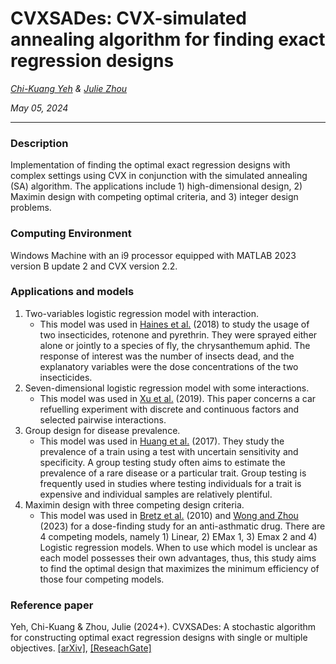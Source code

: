 # CVXSADes: CVX-simulated annealing algorithm for finding exact regression designs

*[Chi-Kuang Yeh](https://chikuang.github.io/) & [Julie Zhou](https://www.uvic.ca/science/math-statistics/people/home/faculty/zhou_julie.php)*

*May 05, 2024*

---

### Description

Implementation of finding the optimal exact regression designs with complex settings using CVX in conjunction with the simulated annealing (SA) algorithm. The applications include 1) high-dimensional design, 2) Maximin design with competing optimal criteria, and 3) integer design problems.

### Computing Environment

Windows Machine with an i9 processor equipped with MATLAB 2023 version B update 2 and CVX version 2.2.

### Applications and models

1. Two-variables logistic regression model with interaction.
    - This model was used in [Haines et al.](https://linkinghub.elsevier.com/retrieve/pii/S0378375817301441) (2018) to study the usage of two insecticides, rotenone and pyrethrin. They were sprayed either alone or jointly to a species of fly, the chrysanthemum aphid. The response of interest was the number of insects dead, and the explanatory variables were the dose concentrations of the two insecticides.
2. Seven-dimensional logistic regression model with some interactions. 
   - This model was used in [Xu et al.](https://ieeexplore.ieee.org/document/8598838/) (2019). This paper concerns a car refuelling experiment with discrete and continuous factors and selected pairwise interactions.
3. Group design for disease prevalence.
   - This model was used in [Huang et al.](https://academic.oup.com/jrsssb/article/79/5/1547/7041031?login=false) (2017). They study the prevalence of a train using a test with uncertain sensitivity and specificity. A group testing study often aims to estimate the prevalence of a rare disease or a particular trait. Group testing is frequently used in studies where testing individuals for a trait is expensive and individual samples are relatively plentiful. 
4. Maximin design with three competing design criteria.
   - This model was used in [Bretz et al.](https://onlinelibrary.wiley.com/doi/10.1002/sim.3802) (2010) and [Wong and Zhou](https://www.tandfonline.com/doi/full/10.1080/10618600.2022.2104858) (2023) for a dose-finding study for an anti-asthmatic drug. There are 4 competing models, namely 1) Linear, 2) EMax 1, 3) Emax 2 and 4) Logistic regression models. When to use which model is unclear as each model possesses their own advantages, thus, this study aims to find the optimal design that maximizes the minimum efficiency of those four competing models.

### Reference paper
Yeh, Chi-Kuang & Zhou, Julie (2024+). CVXSADes: A stochastic algorithm for constructing optimal exact regression designs with single or multiple objectives. [[arXiv]](https://arxiv.org/abs/2405.02983), [[ReseachGate]](https://www.researchgate.net/publication/380295508_CVXSADes_a_stochastic_algorithm_for_constructing_optimal_exact_regression_designs_with_single_or_multiple_objectives)

